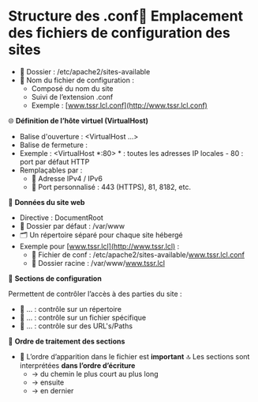# Structure des .conf📁 **Emplacement des fichiers de configuration des sites**

- 📂 Dossier : /etc/apache2/sites-available
- 📄 Nom du fichier de configuration :
  - Composé du nom du site
  - Suivi de l’extension .conf
  - Exemple : [www.tssr.lcl.conf](http://www.tssr.lcl.conf)



🌐 **Définition de l’hôte virtuel (VirtualHost)**

- Balise d'ouverture : <VirtualHost …>
- Balise de fermeture : </VirtualHost>
- Exemple : <VirtualHost *:80> * : toutes les adresses IP locales - 80 : port par défaut HTTP
- Remplaçables par :
  - 🎯 Adresse IPv4 / IPv6
  - 🔁 Port personnalisé : 443 (HTTPS), 81, 8182, etc.



📂 **Données du site web**

- Directive : DocumentRoot
- 📁 Dossier par défaut : /var/www
- 🗂️ Un répertoire séparé pour chaque site hébergé
- Exemple pour [www.tssr.lcl](http://www.tssr.lcl) :
  - 📄 Fichier de conf : /etc/apache2/sites-available/www.tssr.lcl.conf
  - 📁 Dossier racine : /var/www/www.tssr.lcl



🔐 **Sections de configuration**

Permettent de contrôler l’accès à des parties du site :

- 📂 <Directory> ... </Directory> : contrôle sur un répertoire
- 📄 <Files> ... </Files> : contrôle sur un fichier spécifique
- 📡 <Location> ... </Location> : contrôle sur des URL's/Paths



🧠 **Ordre de traitement des sections**

- 📌 L’ordre d’apparition dans le fichier est **important** 🔝 Les sections sont interprétées **dans l’ordre d’écriture**
  - <Directory> → du chemin le plus court au plus long
  - <Files> → ensuite
  - <Location> → en dernier
